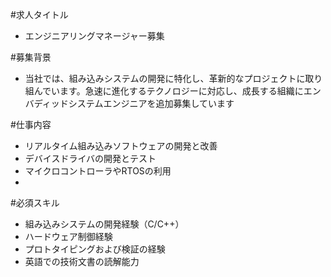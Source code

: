 #求人タイトル
 - エンジニアリングマネージャー募集

#募集背景
 - 当社では、組み込みシステムの開発に特化し、革新的なプロジェクトに取り組んでいます。急速に進化するテクノロジーに対応し、成長する組織にエンバディッドシステムエンジニアを追加募集しています

#仕事内容
 - リアルタイム組み込みソフトウェアの開発と改善
 - デバイスドライバの開発とテスト
 - マイクロコントローラやRTOSの利用
 - 
#必須スキル
 - 組み込みシステムの開発経験（C/C++）
 - ハードウェア制御経験
 - プロトタイピングおよび検証の経験
 - 英語での技術文書の読解能力

